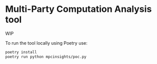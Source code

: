 # Multi-Party Computation Analysis tool
WIP

To run the tool locally using Poetry use:
```bash
poetry install
poetry run python mpcinsights/poc.py
```